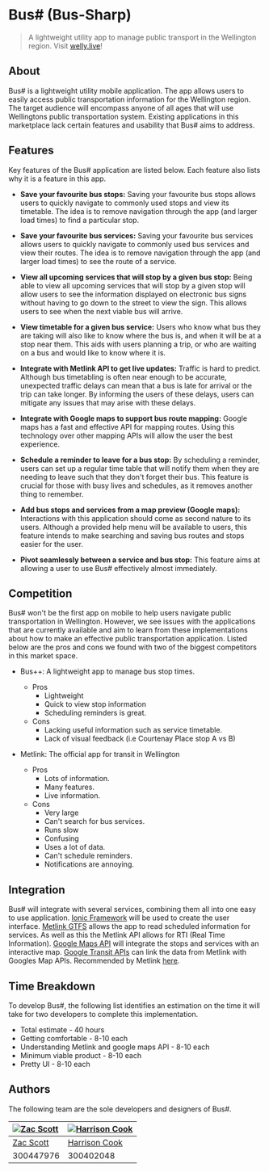 # Bus# (Bus-Sharp)

> A lightweight utility app to manage public transport in the Wellington
> region. Visit [welly.live](https://welly.live)!


## About

Bus# is a lightweight utility mobile application. The app allows users
to easily access public transportation information for the Wellington
region. The target audience will encompass anyone of all ages that will
use Wellingtons public transportation system. Existing applications in
this marketplace lack certain features and usability that Bus# aims to
address.


## Features

Key features of the Bus# application are listed below. Each feature also
lists why it is a feature in this app.

- **Save your favourite bus stops:** Saving your favourite bus stops
  allows users to quickly navigate to commonly used stops and view its
  timetable. The idea is to remove navigation through the app (and
  larger load times) to find a particular stop.

- **Save your favourite bus services:** Saving your favourite bus
  services allows users to quickly navigate to commonly used bus
  services and view their routes. The idea is to remove navigation
  through the app (and larger load times) to see the route of a service.

- **View all upcoming services that will stop by a given bus stop:**
  Being able to view all upcoming services that will stop by a given
  stop will allow users to see the information displayed on electronic
  bus signs without having to go down to the street to view the sign.
  This allows users to see when the next viable bus will arrive.

- **View timetable for a given bus service:** Users who know what bus
  they are taking will also like to know where the bus is, and when it
  will be at a stop near them. This aids with users planning a trip, or
  who are waiting on a bus and would like to know where it is.

- **Integrate with Metlink API to get live updates:** Traffic is hard to
  predict. Although bus timetabling is often near enough to be accurate,
  unexpected traffic delays can mean that a bus is late for arrival or
  the trip can take longer. By informing the users of these delays,
  users can mitigate any issues that may arise with these delays.

- **Integrate with Google maps to support bus route mapping:** Google
  maps has a fast and effective API for mapping routes. Using this
  technology over other mapping APIs will allow the user the best
  experience.

- **Schedule a reminder to leave for a bus stop:** By scheduling a
  reminder, users can set up a regular time table that will notify them
  when they are needing to leave such that they don't forget their bus.
  This feature is crucial for those with busy lives and schedules, as it
  removes another thing to remember.

- **Add bus stops and services from a map preview (Google maps):**
  Interactions with this application should come as second nature to its
  users. Although a provided help menu will be available to users, this
  feature intends to make searching and saving bus routes and stops
  easier for the user.

- **Pivot seamlessly between a service and bus stop:** This feature aims
  at allowing a user to use Bus# effectively almost immediately.

## Competition

Bus# won't be the first app on mobile to help users navigate public
transportation in Wellington. However, we see issues with the
applications that are currently available and aim to learn from these
implementations about how to make an effective public transportation
application. Listed below are the pros and cons we found with two of the
biggest competitors in this market space.

- Bus++: A lightweight app to manage bus stop times.
  - Pros
    - Lightweight
    - Quick to view stop information
    - Scheduling reminders is great.
  - Cons
    - Lacking useful information such as service timetable.
    - Lack of visual feedback (i.e Courtenay Place stop A vs B)


- Metlink: The official app for transit in Wellington
  - Pros
    - Lots of information.
    - Many features.
    - Live information.
  - Cons
    - Very large
    - Can't search for bus services.
    - Runs slow
    - Confusing
    - Uses a lot of data.
    - Can't schedule reminders.
    - Notifications are annoying.

## Integration

Bus# will integrate with several services, combining them all into one
easy to use application. [Ionic Framework](https://ionicframework.com/)
will be used to create the user interface.
[Metlink GTFS](https://www.metlink.org.nz/customer-services/general-transit-file-specification/)
allows the app to read scheduled information for services. As well as
this the Metlink API allows for RTI (Real Time Information).
[Google Maps API](https://docs.microsoft.com/en-us/xamarin/android/platform/maps-and-location/maps/maps-api)
will integrate the stops and services with an interactive map.
[Google Transit APIs](https://developers.google.com/transit/gtfs/reference?hl=en)
can link the data from Metlink with Googles Map APIs. Recommended by
Metlink
[here](https://www.metlink.org.nz/customer-services/general-transit-file-specification/).


## Time Breakdown

To develop Bus#, the following list identifies an estimation on the time
it will take for two developers to complete this implementation.

- Total estimate - 40 hours
- Getting comfortable - 8-10 each
- Understanding Metlink and google maps API - 8-10 each
- Minimum viable product - 8-10 each
- Pretty UI - 8-10 each

## Authors

The following team are the sole developers and designers of Bus#.

| [![Zac Scott](https://gitlab.ecs.vuw.ac.nz/uploads/-/system/user/avatar/1422/avatar.png)](https://gitlab.ecs.vuw.ac.nz/scottzach1) | [![Harrison Cook](https://gitlab.ecs.vuw.ac.nz/uploads/-/system/user/avatar/1476/avatar.png)](https://gitlab.ecs.vuw.ac.nz/cookharr) |
|:-----------------------------------------------------------------------------------------------------------------------------------|:-------------------------------------------------------------------------------------------------------------------------------------|
| [Zac Scott](https://gitlab.ecs.vuw.ac.nz/scottzach1)                                                                               | [Harrison Cook](https://gitlab.ecs.vuw.ac.nz/cookharr)                                                                               |
| 300447976                                                                                                                          | 300402048                                                                                                                            |

